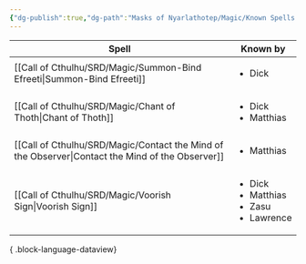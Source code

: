 ```yaml
---
{"dg-publish":true,"dg-path":"Masks of Nyarlathotep/Magic/Known Spells.md","permalink":"/masks-of-nyarlathotep/magic/known-spells/","pinned":true,"tags":["TTRPG/Games/MoN"]}
---
```


| Spell                                                                                               | Known by                                                              |
| --------------------------------------------------------------------------------------------------- | --------------------------------------------------------------------- |
| [[Call of Cthulhu/SRD/Magic/Summon-Bind Efreeti\|Summon-Bind Efreeti]]                           | <ul><li>Dick</li></ul>                                                |
| [[Call of Cthulhu/SRD/Magic/Chant of Thoth\|Chant of Thoth]]                                     | <ul><li>Dick</li><li>Matthias</li></ul>                               |
| [[Call of Cthulhu/SRD/Magic/Contact the Mind of the Observer\|Contact the Mind of the Observer]] | <ul><li>Matthias</li></ul>                                            |
| [[Call of Cthulhu/SRD/Magic/Voorish Sign\|Voorish Sign]]                                         | <ul><li>Dick</li><li>Matthias</li><li>Zasu</li><li>Lawrence</li></ul> |

{ .block-language-dataview}